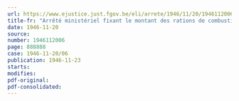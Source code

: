 ```yaml
---
url: https://www.ejustice.just.fgov.be/eli/arrete/1946/11/20/1946112006/justel
title-fr: "Arrêté ministériel fixant le montant des rations de combustibles à usage domestique pour les mois de décembre 1946 et janvier 1947"
date: 1946-11-20
source:
number: 1946112006
page: 888888
case: 1946-11-20/06
publication: 1946-11-23
starts:
modifies:
pdf-original:
pdf-consolidated:
---
```


